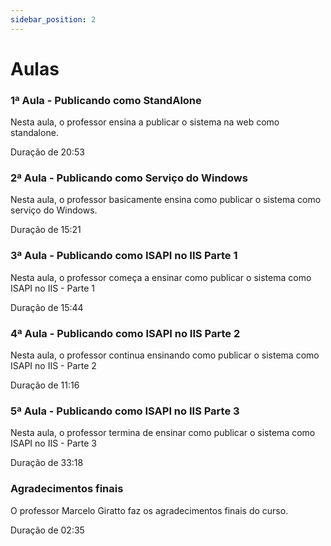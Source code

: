 ```yaml
---
sidebar_position: 2
---
```


# Aulas

### 1ª Aula - Publicando como StandAlone

Nesta aula, o professor ensina a publicar o sistema na web como standalone. 

 Duração de 20:53

### 2ª Aula - Publicando como Serviço do Windows

Nesta aula, o professor basicamente ensina como publicar o sistema como serviço do Windows. 

 Duração de 15:21

### 3ª Aula - Publicando como ISAPI no IIS Parte 1

Nesta aula, o professor começa a ensinar como publicar o sistema como ISAPI no IIS - Parte 1

 Duração de 15:44

### 4ª Aula - Publicando como ISAPI no IIS Parte 2

Nesta aula, o professor continua ensinando como publicar o sistema como ISAPI no IIS - Parte 2

 Duração de 11:16

### 5ª Aula - Publicando como ISAPI no IIS Parte 3

Nesta aula, o professor termina de ensinar como publicar o sistema como ISAPI no IIS - Parte 3

 Duração de 33:18

### Agradecimentos finais

O professor Marcelo Giratto faz os agradecimentos finais do curso.

 Duração de 02:35
